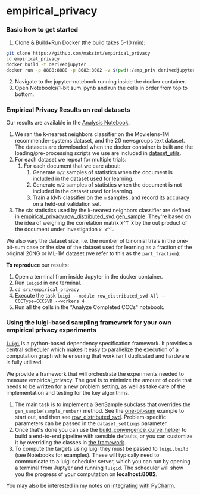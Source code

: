 # empirical_privacy

### Basic how to get started

1. Clone & Build+Run Docker (the build takes 5-10 min):
```bash
git clone https://github.com/maksimt/empirical_privacy
cd empirical_privacy
docker build -t derivedjupyter .
docker run -p 8888:8888 -p 8082:8082 -v $(pwd):/emp_priv derivedjupyter:latest
```
2. Navigate to the jupyter-notebook running inside the docker container.
3. Open Notebooks/1-bit sum.ipynb and run the cells in order from top to bottom.

### Empirical Privacy Results on real datasets

Our results are available in the [Analysis Notebook](https://github.com/maksimt/empirical_privacy/blob/master/Notebooks/Analyze%20Completed%20CCCs.ipynb).

1. We ran the k-nearest neighbors classifier on the Movielens-1M recommender-systems dataset,
and the 20 newsgroups text dataset. The datasets are downloaded when the docker container is built
and the loading/pre-processing scripts we use are included in [dataset_utils](https://github.com/maksimt/empirical_privacy/tree/master/src/dataset_utils).
2. For each dataset we repeat for multiple trials:
    1. For each document that we care about:
        1. Generate `m/2` samples of statistics when the document is included in the dataset used for learning.
        2. Generate `m/2` samples of statistics when the document is not included in the dataset used for learning.
        3. Train a kNN classifier on the `m` samples, and record its accuracy on a held-out validation set.
3. The six statistics used by the k-nearest neighbors classifier are defined in [empirical_privacy.row_distributed_svd.gen_sample](src/empirical_privacy/row_distributed_svd.py).
They're based on the idea of weighing the correlation matrix `X^T X` by the out product of the document under investigation `x x^T`.

We also vary the dataset size, i.e. the number of binomial trials in the one-bit-sum case or the size of the
dataset used for learning as a fraction of the original 20NG or ML-1M dataset (we refer to this as the `part_fraction`).

**To reproduce** our results:
1. Open a terminal from inside Jupyter in the docker container.
2. Run `luigid` in one terminal.
3. `cd src/empirical_privacy`
4. Execute the task `luigi --module row_distributed_svd All --CCCType=CCCSVD --workers 4`
5. Run all the cells in the "Analyze Completed CCCs" notebook.

### Using the luigi-based sampling framework for your own empirical privacy experiments

[`luigi`](https://luigi.readthedocs.io/en/stable/index.html) is a python-based dependency specification framework.
It provides a central scheduler which makes it easy to parallelize the execution of a computation graph
while ensuring that work isn't duplicated and hardware is fully utilized.

We provide a framework that will orchestrate the experiments needed to measure empirical_privacy.
The goal is to minimize the amount of code that needs to be written for a new problem setting,
as well as take care of the implementation and testing for the key algorithms.

1. The main task is to implement a GenSample subclass that overrides the `gen_sample(sample_number)` method.
See the [one-bit-sum](src/empirical_privacy/one_bit_sum.py) example to start out, and then see [row_distributed_svd](src/empirical_privacy/row_distributed_svd.py).
Problem-specific parameters can be passed in the `dataset_settings` parameter.
2. Once that's done you can use the [build_convergence_curve_helper](src/luigi_utils/helpers.py) to
build a end-to-end pipeline with sensible defaults, or you can customize it by overriding the classes in [the framework](src/luigi_utils/sampling_framework.py).
3. To compute the targets using luigi they must be passed to `luigi.build` (see Notebooks for examples).
These will typically need to communicate to a luigi scheduler server, which you can run by opening a terminal from Juptyer and running `luigid`.
The scheduler will show you the progress of your computation on **localhost:8082**.

You may also be interested in my notes on [integrating with PyCharm](docs/Pycharm%20Integration.md).